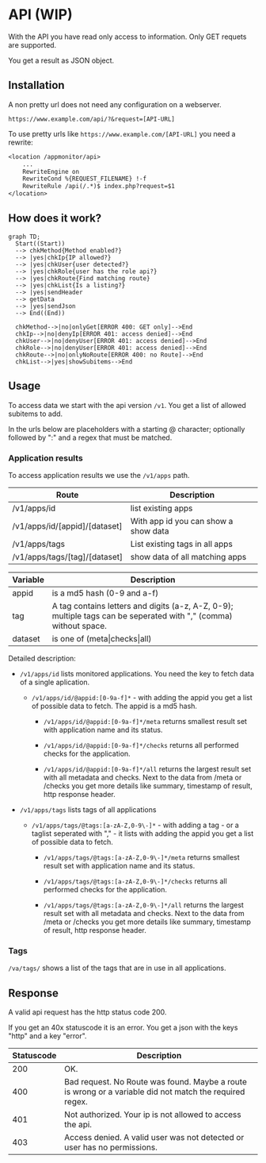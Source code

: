 # API (WIP) #

With the API you have read only access to information. Only GET requets are supported.

You get a result as JSON object.

## Installation ##

A non pretty url does not need any configuration on a webserver.

`https://www.example.com/api/?&request=[API-URL]`

To use pretty urls like `https://www.example.com/[API-URL]` you need a rewrite:

```txt
<location /appmonitor/api>
    ...
    RewriteEngine on
    RewriteCond %{REQUEST_FILENAME} !-f
    RewriteRule /api(/.*)$ index.php?request=$1
</location>
```

## How does it work? ##

```mermaid
graph TD;
  Start((Start))
  --> chkMethod{Method enabled?}
  --> |yes|chkIp{IP allowed?}
  --> |yes|chkUser{user detected?}
  --> |yes|chkRole{user has the role api?}
  --> |yes|chkRoute{Find matching route}
  --> |yes|chkList{Is a listing?}
  --> |yes|sendHeader
  --> getData
  --> |yes|sendJson
  --> End((End))

  chkMethod-->|no|onlyGet[ERROR 400: GET only]-->End
  chkIp-->|no|denyIp[ERROR 401: access denied]-->End
  chkUser-->|no|denyUser[ERROR 401: access denied]-->End
  chkRole-->|no|denyUser[ERROR 401: access denied]-->End
  chkRoute-->|no|onlyNoRoute[ERROR 400: no Route]-->End
  chkList-->|yes|showSubitems-->End
```

## Usage ##

To access data we start with the api version `/v1`.
You get a list of allowed subitems to add.

In the urls below are placeholders with a starting @ character; optionally followed by ":" and a regex that must be matched.

### Application results ###

To access application results we use the `/v1/apps` path.

Route                        | Description
-----------------------------| --------------
/v1/apps/id                  | list existing apps
/v1/apps/id/[appid]/[dataset]| With app id you can show a show data 
/v1/apps/tags                | List existing tags in all apps
/v1/apps/tags/[tag]/[dataset]| show data of all matching apps

Variable  | Description
----------|-------------
appid     | is a md5 hash (0-9 and a-f)
tag       | A tag contains letters and digits (a-z, A-Z, 0-9); multiple tags can be seperated with "," (comma) without space.
dataset   | is one of (meta\|checks\|all)

Detailed description:

* `/v1/apps/id` lists monitored applications. You need the key to fetch data of a single aplication.

  * `/v1/apps/id/@appid:[0-9a-f]*` - with adding the appid you get a list of possible data to fetch. The appid is a md5 hash.

    * `/v1/apps/id/@appid:[0-9a-f]*/meta` returns smallest result set with application name and its status.

    * `/v1/apps/id/@appid:[0-9a-f]*/checks` returns all performed checks for the application.

    * `/v1/apps/id/@appid:[0-9a-f]*/all` returns the largest result set with all metadata and checks. Next to the data from /meta or /checks you get more details like summary, timestamp of result, http response header.

* `/v1/apps/tags` lists tags of all applications

  * `/v1/apps/tags/@tags:[a-zA-Z,0-9\-]*` - with adding a tag - or a taglist seperated with "," - it lists with adding the appid you get a list of possible data to fetch.

    * `/v1/apps/tags/@tags:[a-zA-Z,0-9\-]*/meta` returns smallest result set with application name and its status.

    * `/v1/apps/tags/@tags:[a-zA-Z,0-9\-]*/checks` returns all performed checks for the application.

    * `/v1/apps/tags/@tags:[a-zA-Z,0-9\-]*/all` returns the largest result set with all metadata and checks. Next to the data from /meta or /checks you get more details like summary, timestamp of result, http response header.

### Tags ###

`/va/tags/` shows a list of the tags that are in use in all applications.

## Response ##

A valid api request has the http status code 200.

If you get an 40x statuscode it is an error. You get a json with the keys "http" and a key "error".

Statuscode | Description
-----------|--------------
200        | OK.
400        | Bad request. No Route was found. Maybe a route is wrong or a variable did not match the required regex.
401        | Not authorized. Your ip is not allowed to access the api.
403        | Access denied. A valid user was not detected or user has no permissions.
